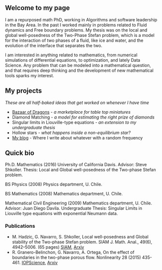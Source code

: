 ## Welcome to my page

I am a repurposed math PhD, working in Algorithms and software leadership in the Bay Area. In the past I worked mainly in problems related to Fluid dynamics and Free boundary problems. My thesis was on the local and global well-posedness of the Two-Phase Stefan problem, which is a model for the interaction of two phases of a fluid, like ice and water, and the evolution of the interface that separates the two.

I am interested in anything related to mathematics, from numerical simulations of differential equations, to optimization, and lately Data Science. Any problem that can be modeled into a mathematical question, and that requires deep thinking and the development of new mathematical tools sparks my interest.

## My projects
_These are all half-baked ideas that get worked on whenever I have time_

- [Bazaar of Dragons](www.bazaarofdragons.com) - _a marketplace for table top miniatures_
- Diamond Matching - _a model for estimating the right prize of diamonds_
- Singular limits in Liouville-type equations - _an extension to my undergraduate thesis_
- Hollow stars - _what happens inside a non-equilibrium star?_
- [My blog](./blog.md) - Where I write about whatever with a random frequency

## Quick bio

Ph.D. Mathematics (2016) University of California Davis. Advisor: Steve Shkoller. Thesis: Local and Global well-posedness of the Two-phase Stefan problem.

BS Physics (2008) Physics department, U. Chile.

BS Mathematics (2008) Mathematics department, U. Chile.

Mathematical Civil Engineering (2009) Mathematics department, U. Chile. Advisor: Juan Diego Davila. Undergraduate Thesis: Singular Limits in Liouville type equations with exponential Neumann data.

### Publications

- M. Hadzic, G. Navarro, S. Shkoller, Local well-posedness and Global stability of the Two-phase Stefan problem. SIAM J. Math. Anal., 49(6), 4942–5006. (65 pages) [SIAM](https://epubs.siam.org/doi/abs/10.1137/16M1083207), [Arxiv](https://arxiv.org/abs/1607.00681)
- R. Granero-Belinchon, G. Navarro, A. Ortega, On the effect of boundaries in the two-phase porous flow. Nonlinearity 28 (2015) 435-461. [IOPScience](https://iopscience.iop.org/article/10.1088/0951-7715/28/2/435), [Arxiv](https://arxiv.org/abs/1408.4079)
